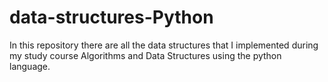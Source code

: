 # data-structures-Python

In this repository there are all the data structures that I implemented during my study course Algorithms and Data Structures using the python language.
